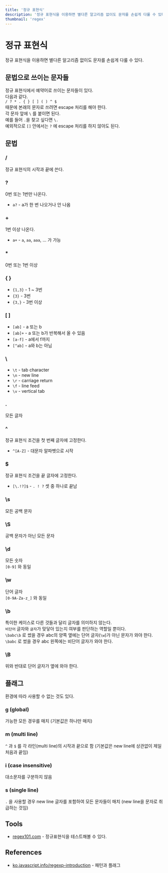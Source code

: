 ```yaml
---
title: '정규 표현식'
description: '정규 표현식을 이용하면 별다른 알고리즘 없이도 문자를 손쉽게 다룰 수 있다.'
thumbnail: 'regex'
---
```


# 정규 표현식

정규 표현식을 이용하면 별다른 알고리즘 없이도 문자를 손쉽게 다룰 수 있다.

## 문법으로 쓰이는 문자들

정규 표현식에서 예약어로 쓰이는 문자들이 있다.\
다음과 같다.\
`/ ? * . { } [ ] ( ) ^ $`\
때문에 본래의 문자로 쓰려면 escape 처리를 해야 한다.\
각 문자 앞에 `\` 를 붙이면 된다.\
예를 들어 `.`을 찾고 싶다면 `\.`\
예외적으로 `[]` 안에서는 `?` 에 escape 처리를 하지 않아도 된다.

## 문법

### /

정규 표현식의 시작과 끝에 쓴다.

### ?

0번 또는 1번만 나온다.

- `a?` - a가 한 번 나오거나 안 나옴

### +

1번 이상 나온다.

- `a+` - `a`, `aa`, `aaa`, ... 가 가능

### \*

0번 또는 1번 이상

### { }

- `{1,3}` - 1 ~ 3번
- `{3}` - 3번
- `{3,}` - 3번 이상

### [ ]

- `[ab]` - a 또는 b
- `[ab]+` - a 또는 b가 반복해서 올 수 있음
- `[a-f]` - a에서 f까지
- `[^ab]` - a와 b는 아님

### \

- `\t` - tab character
- `\n` - new line
- `\r` - carriage return
- `\f` - line feed
- `\v` - vertical tab

### .

모든 글자

### ^

정규 표현식 조건을 첫 번째 글자에 고정한다.

- `^[A-Z]` - 대문자 알파벳으로 시작

### $

정규 표현식 조건을 끝 글자에 고정한다.

- `[\.!?]$` - `. ! ?` 셋 중 하나로 끝남

### \s

모든 공백 문자

### \S

공백 문자가 아닌 모든 문자

### \d

모든 숫자\
`[0-9]` 와 동일

### \w

단어 글자\
`[0-9A-Za-z_]` 와 동일

### \b

특이한 케이스로 다른 것들과 달리 글자를 의미하지 않는다.\
`비단어` 글자와 `글자`가 맞닿아 있는지 여부를 판단하는 역할일 뿐이다.\
`\babc\b` 로 썼을 경우 abc의 양쪽 옆에는 단어 글자(`\w`)가 아닌 문자가 와야 한다.\
`\babc` 로 썼을 경우 abc 왼쪽에는 비단어 글자가 와야 한다.

### \B

위와 반대로 단어 글자가 옆에 와야 한다.

## 플래그

환경에 따라 사용할 수 없는 것도 있다.

### g (global)

가능한 모든 경우를 매치 (기본값은 하나만 매치)

### m (multi line)

`^` 과 `$` 를 각 라인(multi line)의 시작과 끝으로 함 (기본값은 new line에 상관없이 제일 처음과 끝임)

### i (case insensitive)

대소문자를 구분하지 않음

### s (single line)

`.` 을 사용할 경우 new line 글자를 포함하여 모든 문자들이 매치 (new line을 문자로 취급하는 것임)

## Tools

- [regex101.com](https://regex101.com/) - 정규표현식을 테스트해볼 수 있다.

## References

- [ko.javascript.info/regexp-introduction](https://ko.javascript.info/regexp-introduction) - 패턴과 플래그
